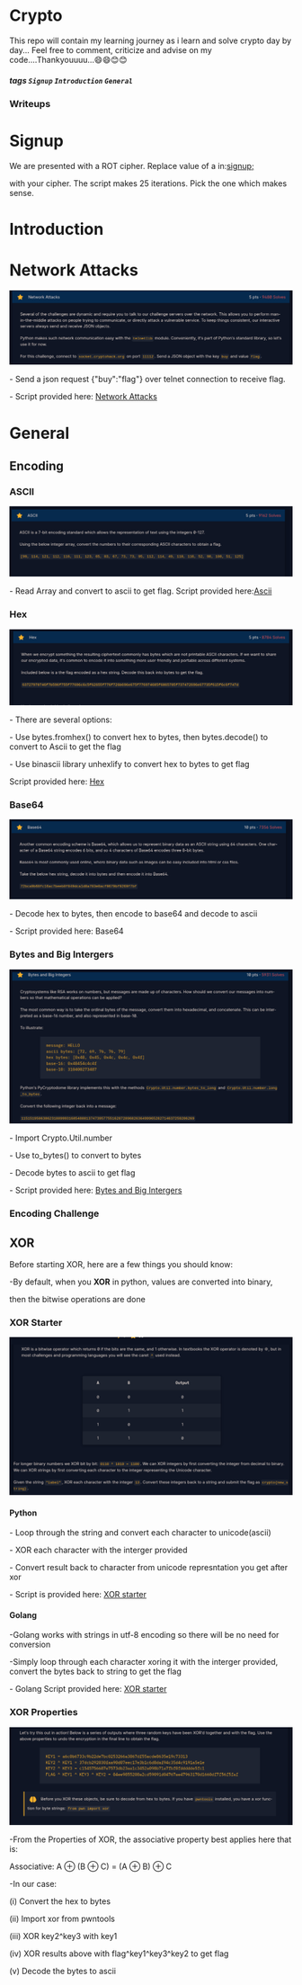 # Crypto
This repo will contain my learning journey as i learn and solve crypto day by day...
Feel free to comment, criticize and advise on my code....Thankyouuuu...😄😄😊😊
##### tags `Signup` `Introduction` `General`
### Writeups

<h1>Signup</h1>
<p>We are presented with a ROT cipher. Replace value of a in:<a href="https://github.com/fesgic/Crypto/blob/main/Cryptohack.org/0.%20Signup/">signup;</a></p>
<p>with your cipher. The script makes 25 iterations. Pick the one which makes sense.</p>

<h1>Introduction<h1>
<h1>Network Attacks</h1>
<img src="./screenshots/network_attacks.png" alt="Network Attacks">
<p>- Send a json request {"buy":"flag"} over telnet connection to receive flag.</p>
<p>- Script provided here: <a href="https://github.com/fesgic/Crypto/blob/main/Cryptohack.org/1.%20Introduction/">Network Attacks</a></p>

<h1>General</h1>
<h2>Encoding</h2>
<h3>ASCII</h3>
<img src="./screenshots/ascii.png" alt="Network Attacks">
<p>- Read Array and convert to ascii to get flag. Script provided here:<a href="https://github.com/fesgic/Crypto/blob/main/Cryptohack.org/2.General/ASCII.py">Ascii</a> </p>

<h3>Hex</h3>
<img src="./screenshots/hex.png" alt="Network Attacks">
<p>- There are several options:
<p>- Use bytes.fromhex() to convert hex to bytes, then bytes.decode() to convert to Ascii to get the flag</p>
<p>- Use binascii library unhexlify to convert hex to bytes to get flag</p>
<p>Script provided here: <a href="https://github.com/fesgic/Crypto/blob/main/Cryptohack.org/2.General/hex.py">Hex</a></p>

<h3>Base64</h3>
<img src="./screenshots/base64.png" alt="Network Attacks">
<p>- Decode hex to bytes, then encode to base64 and decode to ascii</p>
<p> - Script provided here: <a href"https://github.com/fesgic/Crypto/blob/main/Cryptohack.org/2.General/encodebase.py">Base64</a></p>


<h3>Bytes and Big Intergers</h3>
<img src="./screenshots/bigbytesint.png" alt="Network Attacks">
<p>- Import Crypto.Util.number </p>
<p>- Use to_bytes() to convert to bytes</p>
<p>- Decode bytes to ascii to get flag</p>
<p> - Script provided here: <a href="https://github.com/fesgic/Crypto/blob/main/Cryptohack.org/2.General/bytesbigint.py">Bytes and Big Intergers</a></p>

<h3>Encoding Challenge</h3>

<h2>XOR</h2>
<p>Before starting XOR, here are a few things you should know:</p>
<p>-By default, when you <b>XOR</b> in python, values are converted into binary,</p>
<p> then the bitwise operations are done</>
<h3>XOR Starter</h3>
<img src="./screenshots/xorstarter.png" alt="xorstarter">
<h4>Python</h4>
<p>- Loop through the string and convert each character to unicode(ascii)</p>
<p>- XOR each character with the interger provided</p>
<p>- Convert result back to character from unicode represntation you get after xor</p>
<p>- Script is provided here: <a href="https://github.com/fesgic/Crypto/blob/main/Cryptohack.org/2.General/xorstarter.py">XOR starter</a></p>
<h4>Golang</h4>
<p>-Golang works with strings in utf-8 encoding so there will be no need for conversion</p>
<p>-Simply loop  through each character xoring it with the interger provided, convert the bytes back to string to get the flag</p>
<p>- Golang Script provided here: <a href="https://github.com/fesgic/Crypto/blob/main/Cryptohack.org/2.General/xorstarter.go">XOR starter</a></p>

<h3>XOR Properties</h3>
<img src="./screenshots/xor_properties.png" alt="XOR Properties">
<p>-From the Properties of XOR, the associative property best applies here that is: </p>
<p> <t><t>Associative: A ⊕ (B ⊕ C) = (A ⊕ B) ⊕ C </p>
<p>-In our case: </p>
<p>(i)   Convert the hex to bytes</p>
<p>(ii)  Import xor from pwntools</p>
<p>(iii) XOR key2^key3 with key1</p>
<p>(iv)  XOR results above with flag^key1^key3^key2 to get flag</p>
<p>(v)   Decode the bytes to ascii</p>
